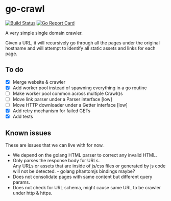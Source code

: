 # go-crawl

[![Build Status](https://travis-ci.org/geoah/go-crawl.svg?branch=master)](https://travis-ci.org/geoah/go-crawl) 
[![Go Report Card](https://goreportcard.com/badge/github.com/geoah/go-crawl)](https://goreportcard.com/report/github.com/geoah/go-crawl)

A very simple single domain crawler.

Given a URL, it will recursively go through all the pages under the original
hostname and will attempt to identify all static assets and links for each page.  

## To do

* [x] Merge website & crawler
* [x] Add worker pool instead of spawning everything in a go routine
* [ ] Make worker pool common across multiple Crawl()s
* [ ] Move link parser under a Parser interface [low]
* [ ] Move HTTP downloader under a Getter interface [low]
* [x] Add retry mechanism for failed GETs
* [x] Add tests

## Known issues

These are issues that we can live with for now.

* We depend on the golang HTML parser to correct any invalid HTML.
* Only parses the response body for URLs.  
  Any URLs or assets that are inside of js/css files or generated by js code
  will not be detected. - golang phantomjs bindings maybe?
* Does not consolidate pages with same content but different query params.
* Does not check for URL schema, might cause same URL to be crawler under http & https.